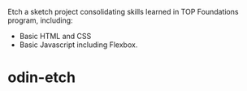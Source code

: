 Etch a sketch project consolidating skills learned in TOP Foundations program, including: 
- Basic HTML and CSS
- Basic Javascript including Flexbox.
# odin-etch
